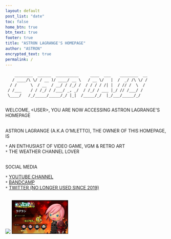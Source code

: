 ```yaml
---
layout: default
post_list: "date"
toc: false
home_btn: true
btn_text: true
footer: true
title: "ASTRON LAGRANGE'S HOMEPAGE"
author: "ASTRON"
encrypted_text: true
permalink: /
---
```

```                                                                        
    ________  ______  __________     ____  ___    ________  __
   / ____/\ \/ / __ )/ ____/ __ \   / __ \/   |  /  _/ /\ \/ /
  / /      \  / __  / __/ / /_/ /  / / / / /| |  / // /  \  /
 / /___    / / /_/ / /___/ _, _/  / /_/ / ___ |_/ // /___/ /  
 \____/   /_/_____/_____/_/ |_|  /_____/_/  |_/___/_____/_/   
                                                                                                                        
```
WELCOME, \<USER\>, YOU ARE NOW ACCESSING ASTRON LAGRANGE'S HOMEPAGE

<br/>
ASTRON LAGRANGE (A.K.A O'MLETTO), THE OWNER OF THIS HOMEPAGE, IS

`*` AN ENTHUSIAST OF VIDEO GAME, VGM & RETRO ART<br/>
`*` THE WEATHER CHANNEL LOVER<br/>

<br/>
SOCIAL MEDIA

`*` <a href="https://www.youtube.com/channel/UCVmieVSyht0NH28lHmqVk0A" target="_blank">YOUTUBE CHANNEL</a><br/>
`*` <a href="https://astroneko404.bandcamp.com/music" target="_blank">BANDCAMP</a><br/>
`*` <a href="https://twitter.com/astroneko404" target="_blank">TWITTER (NO LONGER USED SINCE 2019)<br/>

<br/>
<a href="https://psnprofiles.com/Astray404" target="_blank">
<img src="https://card.psnprofiles.com/1/Astray404.png" /></a>
<img src="../assets/img/tffac_profile.jpg" width="35%"/>
